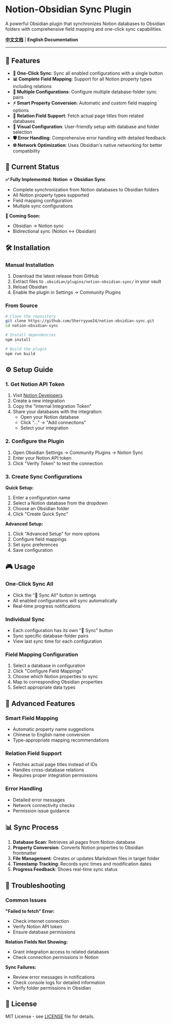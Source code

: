 # Notion-Obsidian Sync Plugin

A powerful Obsidian plugin that synchronizes Notion databases to Obsidian folders with comprehensive field mapping and one-click sync capabilities.

**[中文文档](README-zh.md)** | **English Documentation**

---

## 🌟 Features

- **🔄 One-Click Sync**: Sync all enabled configurations with a single button
- **📊 Complete Field Mapping**: Support for all Notion property types including relations
- **🎯 Multiple Configurations**: Configure multiple database-folder sync pairs
- **⚡ Smart Property Conversion**: Automatic and custom field mapping options
- **🔗 Relation Field Support**: Fetch actual page titles from related databases
- **📝 Visual Configuration**: User-friendly setup with database and folder selection
- **🛡️ Error Handling**: Comprehensive error handling with detailed feedback
- **🌐 Network Optimization**: Uses Obsidian's native networking for better compatibility

## 🚀 Current Status

**✅ Fully Implemented: Notion → Obsidian Sync**
- Complete synchronization from Notion databases to Obsidian folders
- All Notion property types supported
- Field mapping configuration
- Multiple sync configurations

**🚧 Coming Soon:**
- Obsidian → Notion sync
- Bidirectional sync (Notion ↔ Obsidian)


## 🛠️ Installation

### Manual Installation

1. Download the latest release from GitHub
2. Extract files to `.obsidian/plugins/notion-obsidian-sync/` in your vault
3. Reload Obsidian
4. Enable the plugin in Settings → Community Plugins

### From Source

```bash
# Clone the repository
git clone https://github.com/Sherryyue24/notion-obsidian-sync.git
cd notion-obsidian-sync

# Install dependencies
npm install

# Build the plugin
npm run build
```

## ⚙️ Setup Guide

### 1. Get Notion API Token

1. Visit [Notion Developers](https://developers.notion.com/)
2. Create a new integration
3. Copy the "Internal Integration Token"
4. Share your databases with the integration:
   - Open your Notion database
   - Click "..." → "Add connections"
   - Select your integration

### 2. Configure the Plugin

1. Open Obsidian Settings → Community Plugins → Notion Sync
2. Enter your Notion API token
3. Click "Verify Token" to test the connection

### 3. Create Sync Configurations

**Quick Setup:**
1. Enter a configuration name
2. Select a Notion database from the dropdown
3. Choose an Obsidian folder
4. Click "Create Quick Sync"

**Advanced Setup:**
1. Click "Advanced Setup" for more options
2. Configure field mappings
3. Set sync preferences
4. Save configuration

## 🎮 Usage

### One-Click Sync All
- Click the "🔄 Sync All" button in settings
- All enabled configurations will sync automatically
- Real-time progress notifications

### Individual Sync
- Each configuration has its own "🔄 Sync" button
- Sync specific database-folder pairs
- View last sync time for each configuration

### Field Mapping Configuration
1. Select a database in configuration
2. Click "Configure Field Mappings"
3. Choose which Notion properties to sync
4. Map to corresponding Obsidian properties
5. Select appropriate data types

## 🔧 Advanced Features

### Smart Field Mapping
- Automatic property name suggestions
- Chinese to English name conversion
- Type-appropriate mapping recommendations

### Relation Field Support
- Fetches actual page titles instead of IDs
- Handles cross-database relations
- Requires proper integration permissions

### Error Handling
- Detailed error messages
- Network connectivity checks
- Permission issue guidance

## 📊 Sync Process

1. **Database Scan**: Retrieves all pages from Notion database
2. **Property Conversion**: Converts Notion properties to Obsidian frontmatter
3. **File Management**: Creates or updates Markdown files in target folder
4. **Timestamp Tracking**: Records sync times and modification dates
5. **Progress Feedback**: Shows real-time sync status

## 🚨 Troubleshooting

### Common Issues

**"Failed to fetch" Error:**
- Check internet connection
- Verify Notion API token
- Ensure database permissions

**Relation Fields Not Showing:**
- Grant integration access to related databases
- Check connection permissions in Notion

**Sync Failures:**
- Review error messages in notifications
- Check console logs for detailed information
- Verify folder permissions in Obsidian


## 📄 License

MIT License - see [LICENSE](LICENSE) file for details.

